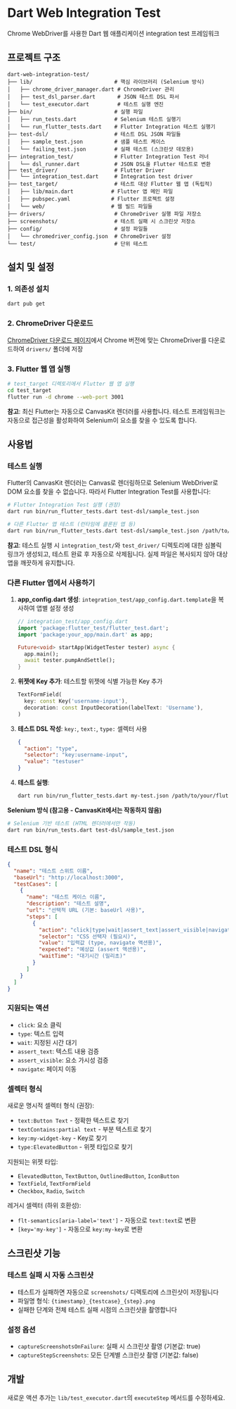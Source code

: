# Dart Web Integration Test

Chrome WebDriver를 사용한 Dart 웹 애플리케이션 integration test 프레임워크

## 프로젝트 구조

```
dart-web-integration-test/
├── lib/                          # 핵심 라이브러리 (Selenium 방식)
│   ├── chrome_driver_manager.dart # ChromeDriver 관리
│   ├── test_dsl_parser.dart       # JSON 테스트 DSL 파서
│   └── test_executor.dart         # 테스트 실행 엔진
├── bin/                          # 실행 파일
│   ├── run_tests.dart            # Selenium 테스트 실행기
│   └── run_flutter_tests.dart    # Flutter Integration 테스트 실행기
├── test-dsl/                     # 테스트 DSL JSON 파일들
│   ├── sample_test.json          # 샘플 테스트 케이스
│   └── failing_test.json         # 실패 테스트 (스크린샷 데모용)
├── integration_test/             # Flutter Integration Test 러너
│   └── dsl_runner.dart           # JSON DSL을 Flutter 테스트로 변환
├── test_driver/                  # Flutter Driver
│   └── integration_test.dart     # Integration test driver
├── test_target/                  # 테스트 대상 Flutter 웹 앱 (독립적)
│   ├── lib/main.dart            # Flutter 앱 메인 파일
│   ├── pubspec.yaml             # Flutter 프로젝트 설정
│   └── web/                     # 웹 빌드 파일들
├── drivers/                      # ChromeDriver 실행 파일 저장소
├── screenshots/                  # 테스트 실패 시 스크린샷 저장소
├── config/                       # 설정 파일들
│   └── chromedriver_config.json  # ChromeDriver 설정
└── test/                         # 단위 테스트
```

## 설치 및 설정

### 1. 의존성 설치
```bash
dart pub get
```

### 2. ChromeDriver 다운로드
[ChromeDriver 다운로드 페이지](https://chromedriver.chromium.org/)에서 Chrome 버전에 맞는 ChromeDriver를 다운로드하여 `drivers/` 폴더에 저장

### 3. Flutter 웹 앱 실행
```bash
# test_target 디렉토리에서 Flutter 웹 앱 실행
cd test_target
flutter run -d chrome --web-port 3001
```

**참고**: 최신 Flutter는 자동으로 CanvasKit 렌더러를 사용합니다. 테스트 프레임워크는 자동으로 접근성을 활성화하여 Selenium이 요소를 찾을 수 있도록 합니다.

## 사용법

### 테스트 실행

Flutter의 CanvasKit 렌더러는 Canvas로 렌더링하므로 Selenium WebDriver로 DOM 요소를 찾을 수 없습니다. 따라서 Flutter Integration Test를 사용합니다:

```bash
# Flutter Integration Test 실행 (권장)
dart run bin/run_flutter_tests.dart test-dsl/sample_test.json

# 다른 Flutter 앱 테스트 (런타임에 클론된 앱 등)
dart run bin/run_flutter_tests.dart test-dsl/sample_test.json /path/to/flutter/app
```

**참고**: 테스트 실행 시 `integration_test/`와 `test_driver/` 디렉토리에 대한 심볼릭 링크가 생성되고, 테스트 완료 후 자동으로 삭제됩니다. 실제 파일은 복사되지 않아 대상 앱을 깨끗하게 유지합니다.

### 다른 Flutter 앱에서 사용하기

1. **app_config.dart 생성**: `integration_test/app_config.dart.template`을 복사하여 앱별 설정 생성
   ```dart
   // integration_test/app_config.dart
   import 'package:flutter_test/flutter_test.dart';
   import 'package:your_app/main.dart' as app;

   Future<void> startApp(WidgetTester tester) async {
     app.main();
     await tester.pumpAndSettle();
   }
   ```

2. **위젯에 Key 추가**: 테스트할 위젯에 식별 가능한 Key 추가
   ```dart
   TextFormField(
     key: const Key('username-input'),
     decoration: const InputDecoration(labelText: 'Username'),
   )
   ```

3. **테스트 DSL 작성**: `key:`, `text:`, `type:` 셀렉터 사용
   ```json
   {
     "action": "type",
     "selector": "key:username-input",
     "value": "testuser"
   }
   ```

4. **테스트 실행**:
   ```bash
   dart run bin/run_flutter_tests.dart my-test.json /path/to/your/flutter/app
   ```

**Selenium 방식 (참고용 - CanvasKit에서는 작동하지 않음)**
```bash
# Selenium 기반 테스트 (HTML 렌더러에서만 작동)
dart run bin/run_tests.dart test-dsl/sample_test.json
```

### 테스트 DSL 형식

```json
{
  "name": "테스트 스위트 이름",
  "baseUrl": "http://localhost:3000",
  "testCases": [
    {
      "name": "테스트 케이스 이름",
      "description": "테스트 설명",
      "url": "선택적 URL (기본: baseUrl 사용)",
      "steps": [
        {
          "action": "click|type|wait|assert_text|assert_visible|navigate",
          "selector": "CSS 선택자 (필요시)",
          "value": "입력값 (type, navigate 액션용)",
          "expected": "예상값 (assert 액션용)",
          "waitTime": "대기시간 (밀리초)"
        }
      ]
    }
  ]
}
```

### 지원되는 액션

- `click`: 요소 클릭
- `type`: 텍스트 입력
- `wait`: 지정된 시간 대기
- `assert_text`: 텍스트 내용 검증
- `assert_visible`: 요소 가시성 검증
- `navigate`: 페이지 이동

### 셀렉터 형식

새로운 명시적 셀렉터 형식 (권장):
- `text:Button Text` - 정확한 텍스트로 찾기
- `textContains:partial text` - 부분 텍스트로 찾기
- `key:my-widget-key` - Key로 찾기
- `type:ElevatedButton` - 위젯 타입으로 찾기

지원되는 위젯 타입:
- `ElevatedButton`, `TextButton`, `OutlinedButton`, `IconButton`
- `TextField`, `TextFormField`
- `Checkbox`, `Radio`, `Switch`

레거시 셀렉터 (하위 호환성):
- `flt-semantics[aria-label='text']` - 자동으로 `text:text`로 변환
- `[key='my-key']` - 자동으로 `key:my-key`로 변환

## 스크린샷 기능

### 테스트 실패 시 자동 스크린샷
- 테스트가 실패하면 자동으로 `screenshots/` 디렉토리에 스크린샷이 저장됩니다
- 파일명 형식: `{timestamp}_{testcase}_{step}.png`
- 실패한 단계와 전체 테스트 실패 시점의 스크린샷을 촬영합니다

### 설정 옵션
- `captureScreenshotsOnFailure`: 실패 시 스크린샷 촬영 (기본값: true)
- `captureStepScreenshots`: 모든 단계별 스크린샷 촬영 (기본값: false)

## 개발

새로운 액션 추가는 `lib/test_executor.dart`의 `executeStep` 메서드를 수정하세요.
